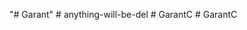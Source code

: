 "# Garant" 
#   a n y t h i n g - w i l l - b e - d e l  
 #   G a r a n t C  
 #   G a r a n t C  
 